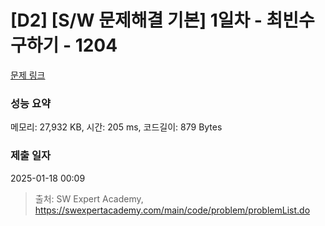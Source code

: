 # [D2] [S/W 문제해결 기본] 1일차 - 최빈수 구하기 - 1204 

[문제 링크](https://swexpertacademy.com/main/code/problem/problemDetail.do?contestProbId=AV13zo1KAAACFAYh) 

### 성능 요약

메모리: 27,932 KB, 시간: 205 ms, 코드길이: 879 Bytes

### 제출 일자

2025-01-18 00:09



> 출처: SW Expert Academy, https://swexpertacademy.com/main/code/problem/problemList.do